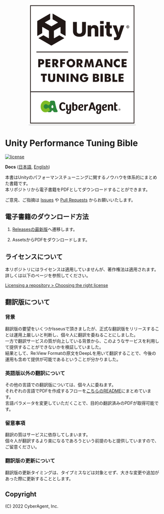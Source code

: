 <p align="center">
  <img width=350 src="Documentation/bible_logo.png" alt="UnityPerformanceTuningBible">
</p>

# Unity Performance Tuning Bible

[![license](https://img.shields.io/badge/PR-welcome-green.svg)](https://github.com/CyberAgentGameEntertainment/UnityPerformanceTuningBible/pulls)

**Docs** ([日本語](README.md), [English](README_EN.md))

本書はUnityのパフォーマンスチューニングに関するノウハウを体系的にまとめた書籍です。  
本リポジトリから電子書籍をPDFとしてダウンロードすることができます。

ご意見、ご指摘は [Issues](https://github.com/CyberAgentGameEntertainment/UnityPerformanceTuningBible/issues) や [Pull Requests](https://github.com/CyberAgentGameEntertainment/UnityPerformanceTuningBible/pulls) からお願いいたします。

## 電子書籍のダウンロード方法
1. [Releasesの最新版](https://github.com/CyberAgentGameEntertainment/UnityPerformanceTuningBible/releases/latest)へ遷移します。

2. AssetsからPDFをダウンロードします。

## ライセンスについて
本リポジトリにはライセンスは適用していませんが、著作権法は適用されます。  
詳しくは以下のページを参照してください。

[Licensing a repository > Choosing the right license](https://docs.github.com/en/repositories/managing-your-repositorys-settings-and-features/customizing-your-repository/licensing-a-repository#choosing-the-right-license)

## 翻訳版について
### 背景
翻訳版の要望をいくつかIsseusで頂きましたが、正式な翻訳版をリリースすることは運用上厳しいと判断し、個々人に翻訳を委ねることにしました。  
一方で翻訳サービスの質が向上している背景から、このようなサービスを利用して提供することができないかを検証していました。  
結果として、Re:View Formatの原文をDeepLを用いて翻訳することで、今後の運用も含めて提供が可能であるということが分かりました。  

### 英語版以外の翻訳について
その他の言語での翻訳版については、個々人に委ねます。  
それぞれの言語でPDFを作成するフローを[こちらのREADME](https://github.com/CyberAgentGameEntertainment/UnityPerformanceTuningBible/tree/main/translation)にまとめています。  
言語パラメータを変更していただくことで、目的の翻訳済みのPDFが取得可能です。  

### 留意事項
翻訳の質はサービスに依存してしまいます。  
個々人が翻訳するより楽になるであろうという前提のもと提供していますので、ご留意ください。

### 翻訳版の更新について
翻訳版の更新タイミングは、タイプミスなどは対象とせず、大きな変更や追加があった際に更新することとします。  

## Copyright
(C) 2022 CyberAgent, Inc.
